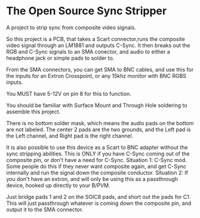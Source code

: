 # The Open Source Sync Stripper
A project to strip sync from composite video signals.

So this project is a PCB, that takes a Scart connector,runs the composite video signal through an LM1881 and outputs C-Sync. It then breaks out the RGB and C-Sync signals to an SMA conector, and audio to either a headphone jack or simple pads to solder to.

From the SMA connectors, you can get SMA to BNC cables, and use this for the inputs for an Extron Crosspoint, or any 15khz monitor with BNC RGBS inputs.

You MUST have 5-12V on pin 8 for this to function.

You should be familiar with Surface Mount and Through Hole soldering to assemble this project.

There is no bottom solder mask, which means the audio pads on the bottom are not labeled. The center 2 pads are the two grounds, and the Left pad is the Left channel, and Right pad is the right channel.

It is also possible to use this device as a Scart to BNC adapter without the sync stripping abilities. This is ONLY if you have C-Sync coming out of the composite pin, or don't have a need for C-Sync. 
Situation 1: C-Sync mod. Some people do this if they never want composite again, and get C-Sync internally and run the signal down the composite conductor. 
Situation 2: If you don't have an extron, and will only be using this as a passthrough device, hooked up directly to your B/PVM.

Just bridge pads 1 and 2 on the SOIC8 pads, and short out the pads for C1. This will just passthrough whatever is coming down the composite pin, and output it to the SMA connector.
